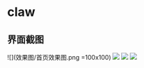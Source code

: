 # claw
## 界面截图
![](效果图/首页效果图.png =100x100)
![](效果图/首页效果图.png)
![](效果图/首页效果图.png)
![](效果图/首页效果图.png)

